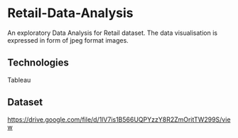 # Retail-Data-Analysis
An exploratory Data Analysis for Retail dataset. The data visualisation is expressed in form of jpeg format images.

## Technologies
Tableau

## Dataset 
https://drive.google.com/file/d/1lV7is1B566UQPYzzY8R2ZmOritTW299S/view

